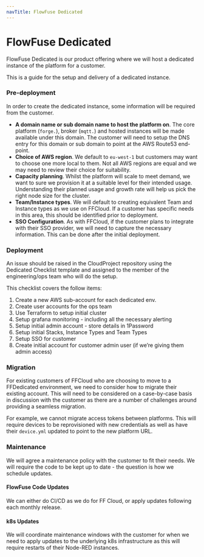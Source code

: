 ```yaml
---
navTitle: FlowFuse Dedicated
---
```


# FlowFuse Dedicated

FlowFuse Dedicated is our product offering where we will host a dedicated instance
of the platform for a customer.

This is a guide for the setup and delivery of a dedicated instance.

### Pre-deployment

In order to create the dedicated instance, some information will be required from the customer.

 - **A domain name or sub domain name to host the platform on**. The core platform (`forge.`), broker (`mqtt.`) and
   hosted instances will be made available under this domain.
   The customer will need to setup the DNS entry for this domain or sub domain to point at the AWS Route53
   end-point.
 - **Choice of AWS region**. We default to `eu-west-1` but customers may want to choose one more
   local to them. Not all AWS regions are equal and we may need to review their choice for suitability.
 - **Capacity planning**. Whilst the platform will scale to meet demand, we want to sure we provision
   it at a suitable level for their intended usage. Understanding their planned usage and growth rate
   will help us pick the right node size for the cluster.
 - **Team/Instance types**. We will default to creating equivalent Team and Instance types as
   we use on FFCloud. If a customer has specific needs in this area, this should be identified prior
   to deployment.
 - **SSO Configuration**. As with FFCloud, if the customer plans to integrate with their SSO provider,
   we will need to capture the necessary information. This can be done after the initial deployment.


### Deployment

An issue should be raised in the CloudProject repository using the Dedicated Checklist template
and assigned to the member of the engineering/ops team who will do the setup.

This checklist covers the follow items:

1. Create a new AWS sub-account for each dedicated env.
2. Create user accounts for the ops team
2. Use Terraform to setup initial cluster
3. Setup grafana monitoring - including all the necessary alerting
4. Setup initial admin account - store details in 1Password
5. Setup initial Stacks, Instance Types and Team Types
6. Setup SSO for customer
7. Create initial account for customer admin user (if we’re giving them admin access)

### Migration

For existing customers of FFCloud who are choosing to move to a FFDedicated environment,
we need to consider how to migrate their existing account. This will need to be considered
on a case-by-case basis in discussion with the customer as there are a number of challenges
around providing a seamless migration.

For example, we cannot migrate access tokens between platforms. This will require devices
to be reprovisioned with new credentials as well as have their `device.yml` updated to point
to the new platform URL.

### Maintenance

We will agree a maintenance policy with the customer to fit their needs. We will require
the code to be kept up to date - the question is how we schedule updates.

#### FlowFuse Code Updates

We can either do CI/CD as we do for FF Cloud, or apply updates following each monthly release.

#### k8s Updates

We will coordinate maintenance windows with the customer for when we need to apply
updates to the underlying k8s infrastructure as this will require restarts of their
Node-RED instances.

